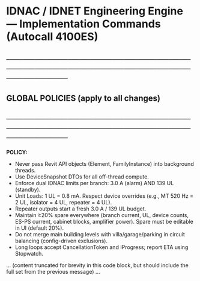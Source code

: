 # IDNAC / IDNET Engineering Engine — Implementation Commands (Autocall 4100ES)

## ─────────────────────────────────────────────────────────────────────────────
## GLOBAL POLICIES (apply to all changes)
## ─────────────────────────────────────────────────────────────────────────────
**POLICY:**
- Never pass Revit API objects (Element, FamilyInstance) into background threads.
- Use DeviceSnapshot DTOs for all off-thread compute.
- Enforce dual IDNAC limits per branch: 3.0 A (alarm) AND 139 UL (standby).
- Unit Loads: 1 UL = 0.8 mA. Respect device overrides (e.g., MT 520 Hz = 2 UL, isolator = 4 UL, repeater = 4 UL).
- Repeater outputs start a fresh 3.0 A / 139 UL budget.
- Maintain ≥20% spare everywhere (branch current, UL, device counts, ES-PS current, cabinet blocks, amplifier power). Spare must be editable in UI (default 20%).
- Do not merge main building levels with villa/garage/parking in circuit balancing (config-driven exclusions).
- Long loops accept CancellationToken and IProgress<AnalysisProgress>; report ETA using Stopwatch.

... (content truncated for brevity in this code block, but should include the full set from the previous message) ...
